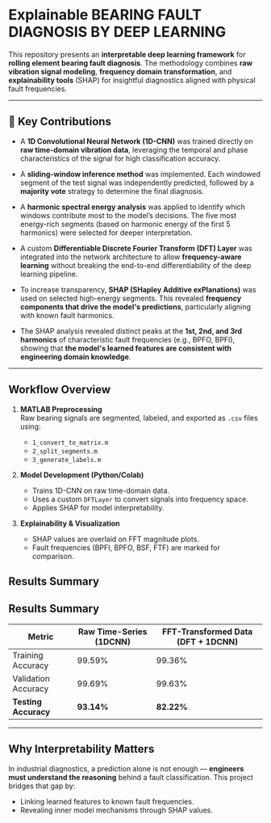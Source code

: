 # Explainable BEARING FAULT DIAGNOSIS BY DEEP LEARNING

This repository presents an **interpretable deep learning framework** for **rolling element bearing fault diagnosis**. The methodology combines **raw vibration signal modeling**, **frequency domain transformation**, and **explainability tools** (SHAP) for insightful diagnostics aligned with physical fault frequencies.

---

## 📌 Key Contributions

- A **1D Convolutional Neural Network (1D-CNN)** was trained directly on **raw time-domain vibration data**, leveraging the temporal and phase characteristics of the signal for high classification accuracy.

- A **sliding-window inference method** was implemented. Each windowed segment of the test signal was independently predicted, followed by a **majority vote** strategy to determine the final diagnosis.

- A **harmonic spectral energy analysis** was applied to identify which windows contribute most to the model’s decisions. The five most energy-rich segments (based on harmonic energy of the first 5 harmonics) were selected for deeper interpretation.

- A custom **Differentiable Discrete Fourier Transform (DFT) Layer** was integrated into the network architecture to allow **frequency-aware learning** without breaking the end-to-end differentiability of the deep learning pipeline.

- To increase transparency, **SHAP (SHapley Additive exPlanations)** was used on selected high-energy segments. This revealed **frequency components that drive the model's predictions**, particularly aligning with known fault harmonics.

- The SHAP analysis revealed distinct peaks at the **1st, 2nd, and 3rd harmonics** of characteristic fault frequencies (e.g., BPFO, BPFI), showing that **the model's learned features are consistent with engineering domain knowledge**.

---

## Workflow Overview

1. **MATLAB Preprocessing**  
   Raw bearing signals are segmented, labeled, and exported as `.csv` files using:
   - `1_convert_to_matrix.m`
   - `2_split_segments.m`
   - `3_generate_labels.m`

2. **Model Development (Python/Colab)**  
   - Trains 1D-CNN on raw time-domain data.
   - Uses a custom `DFTLayer` to convert signals into frequency space.
   - Applies SHAP for model interpretability.

3. **Explainability & Visualization**  
   - SHAP values are overlaid on FFT magnitude plots.
   - Fault frequencies (BPFI, BPFO, BSF, FTF) are marked for comparison.

## Results Summary

## Results Summary

| Metric              | Raw Time-Series (1DCNN) | FFT-Transformed Data (DFT + 1DCNN) |
|---------------------|-------------------------|------------------------------------|
| Training Accuracy    | 99.59%                  | 99.36%                             |
| Validation Accuracy  | 99.69%                  | 99.63%                             |
| **Testing Accuracy** | **93.14%**              | **82.22%**                        |

---

## Why Interpretability Matters

In industrial diagnostics, a prediction alone is not enough — **engineers must understand the reasoning** behind a fault classification. This project bridges that gap by:
- Linking learned features to known fault frequencies.
- Revealing inner model mechanisms through SHAP values.

